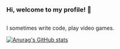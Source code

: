 ### Hi, welcome to my profile! 👋

<img src="https://komarev.com/ghpvc/?username=V1sion1601&style=flat-square&color=blue" alt=""/>

I sometimes write code, play video games. 

[![Anurag's GitHub stats](https://github-readme-stats.vercel.app/api?username=V1sion1601)](https://github.com/anuraghazra/github-readme-stats)
